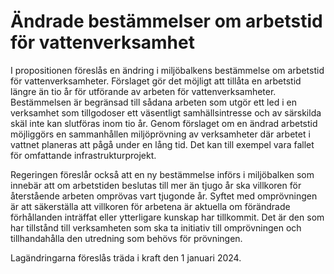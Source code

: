 # Ändrade bestämmelser om arbetstid för vattenverksamhet

I propositionen föreslås en ändring i miljöbalkens bestämmelse om arbetstid för vattenverksamheter. Förslaget gör det möjligt att tillåta en arbetstid längre än tio år för utförande av arbeten för vattenverksamheter. Bestämmelsen är begränsad till sådana arbeten som utgör ett led i en verksamhet som tillgodoser ett väsentligt samhällsintresse och av särskilda skäl inte kan slutföras inom tio år. Genom förslaget om en ändrad arbetstid möjliggörs en sammanhållen miljöprövning av verksamheter där arbetet i vattnet planeras att pågå under en lång tid. Det kan till exempel vara fallet för omfattande infrastrukturprojekt.

Regeringen föreslår också att en ny bestämmelse införs i miljöbalken som innebär att om arbetstiden beslutas till mer än tjugo år ska villkoren för återstående arbeten omprövas vart tjugonde år. Syftet med omprövningen är att säkerställa att villkoren för arbetena är aktuella om förändrade förhållanden inträffat eller ytterligare kunskap har tillkommit. Det är den som har tillstånd till verksamheten som ska ta initiativ till omprövningen och tillhandahålla den utredning som behövs för prövningen.

Lagändringarna föreslås träda i kraft den 1 januari 2024\.
